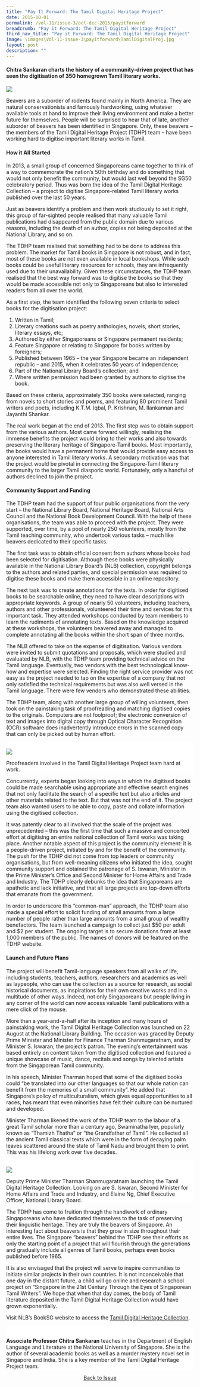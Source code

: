 ```yaml
---
title: "Pay It Forward: The Tamil Digital Heritage Project"
date: 2015-10-01
permalink: /vol-11/issue-3/oct-dec-2015/payitforward
breadcrumb: "Pay it Forward: The Tamil Digital Heritage Project"
third_nav_title: "Pay it Forward: The Tamil Digital Heritage Project"
image: \images\Vol-11-issue-3\payitforward\TamilDigitalProj.jpg
layout: post
description: ""
---
```




<style>
table { 
	background-color: #fef0c3;
	}
.infobox { 
  padding: 20px;
  margin: 20px;
  background: #fef0c3
}
</style>

#### **Chitra Sankaran** charts the history of a community-driven project that has seen the digitisation of 350 homegrown Tamil literary works.

<img src="\images\Vol-11-issue-3\payitforward\TamilDigitalProj.jpg"> 

Beavers are a suborder of rodents found mainly in North America. They are natural conservationists and famously hardworking, using whatever available tools at hand to improve their living environment and make a better future for themselves. People will be surprised to hear that of late, another suborder of beavers has been identified in Singapore. Only, these beavers – the members of the Tamil Digital Heritage Project (TDHP) team – have been working hard to digitise important literary works in Tamil.

#### **How it All Started**
In 2013, a small group of concerned Singaporeans came together to think of a way to commemorate the nation’s 50th birthday and do something that would not only benefit the community, but would last well beyond the SG50 celebratory period. Thus was born the idea of the Tamil Digital Heritage Collection – a project to digitise Singapore-related Tamil literary works published over the last 50 years.

Just as beavers identify a problem and then work studiously to set it right, this group of far-sighted people realised that many valuable Tamil publications had disappeared from the public domain due to various reasons, including the death of an author, copies not being deposited at the National Library, and so on.

The TDHP team realised that something had to be done to address this problem. The market for Tamil books in Singapore is not robust, and in fact, most of these books are not even available in local bookshops. While such books could be useful literary resources for schools, they are infrequently used due to their unavailability. Given these circumstances, the TDHP team realised that the best way forward was to digitise the books so that they would be made accessible not only to Singaporeans but also to interested readers from all over the world.

As a first step, the team identified the following seven criteria to select books for the digitisation project:
1. Written in Tamil;
2. Literary creations such as poetry anthologies, novels, short stories, literary essays, etc;
3. Authored by either Singaporeans or Singapore permanent residents;
4. Feature Singapore or relating to Singapore for books written by foreigners; 
5. Published between 1965 – the year Singapore became an independent republic – and 2015, when it celebrates 50 years of independence; 
6. Part of the National Library Board’s collection; and
7. Where written permission had been granted by authors to digitise the book.

Based on these criteria, approximately 350 books were selected, ranging from novels to short stories and poems, and featuring 80 prominent Tamil writers and poets, including K.T.M. Iqbal, P. Krishnan, M. Ilankannan and Jayanthi Shankar.

The real work began at the end of 2013. The first step was to obtain support from the various authors. Most came forward willingly, realising the immense benefits the project would bring to their works and also towards preserving the literary heritage of Singapore-Tamil books. Most importantly, the books would have a permanent home that would provide easy access to anyone interested in Tamil literary works. A secondary motivation was that the project would be pivotal in connecting the Singapore-Tamil literary community to the larger Tamil diasporic world. Fortunately, only a handful of authors declined to join the project.

#### **Community Support and Funding**
The TDHP team had the support of four public organisations from the very start – the National Library Board, National Heritage Board, National Arts Council and the National Book Development Council. With the help of these organisations, the team was able to proceed with the project. They were supported, over time, by a pool of nearly 250 volunteers, mostly from the Tamil teaching community, who undertook various tasks – much like beavers dedicated to their specific tasks. 

The first task was to obtain official consent from authors whose books had been selected for digitisation. Although these books were physically available in the National Library Board’s (NLB) collection, copyright belongs to the authors and related parties, and special permission was required to digitise these books and make them accessible in an online repository. 

The next task was to create annotations for the texts. In order for digitised books to be searchable online, they need to have clear descriptions with appropriate keywords. A group of nearly 50 volunteers, including teachers, authors and other professionals, volunteered their time and services for this important task. They attended workshops conducted by team members to learn the rudiments of annotating texts. Based on the knowledge acquired at these workshops, the volunteers beavered away and managed to complete annotating all the books within the short span of three months. 

The NLB offered to take on the expense of digitisation. Various vendors were invited to submit quotations and proposals, which were studied and evaluated by NLB, with the TDHP team providing technical advice on the Tamil language. Eventually, two vendors with the best technological know-how and expertise were selected. Finding the right service provider was not easy as the project needed to tap on the expertise of a company that not only satisfied the technical requirements but was also well versed in the Tamil language. There were few vendors who demonstrated these abilities. 

The TDHP team, along with another large group of willing volunteers, then took on the painstaking task of proofreading and matching digitised copies to the originals. Computers are not foolproof; the electronic conversion of text and images into digital copy through Optical Character Recognition (OCR) software does inadvertently introduce errors in the scanned copy that can only be picked out by human effort.

<div style="background-color: white;">
<br/>
<img src="\images\Vol-11-issue-3\payitforward\Proofreaders.jpg"> 

Proofreaders involved in the Tamil Digital Heritage Project team hard at work. 

</div>

Concurrently, experts began looking into ways in which the digitised books could be made searchable using appropriate and effective search engines that not only facilitate the search of a specific text but also articles and other materials related to the text. But that was not the end of it. The project team also wanted users to be able to copy, paste and collate information using the digitised collection.

It was patently clear to all involved that the scale of the project was unprecedented – this was the first time that such a massive and concerted effort at digitising an entire national collection of Tamil works was taking place. Another notable aspect of this project is the community element: it is a people-driven project, initiated by and for the benefit of the community. The push for the TDHP did not come from top leaders or community organisations, but from well-meaning citizens who initiated the idea, sought community support and obtained the patronage of S. Iswaran, Minister in the Prime Minister’s Office and Second Minister for Home Affairs and Trade and Industry. The TDHP clearly debunks the idea that Singaporeans are apathetic and lack initiative, and that all large projects are top-down efforts that emanate from the government.

In order to underscore this “common-man” approach, the TDHP team also made a special effort to solicit funding of small amounts from a large number of people rather than large amounts from a small group of wealthy benefactors. The team launched a campaign to collect just $50 per adult and $2 per student. The ongoing target is to secure donations from at least 1,000 members of the public. The names of donors will be featured on the TDHP website.

#### **Launch and Future Plans**
The project will benefit Tamil-language speakers from all walks of life, including students, teachers, authors, researchers and academics as well as laypeople, who can use the collection as a source for research, as social historical documents, as inspirations for their own creative works and in a multitude of other ways. Indeed, not only Singaporeans but people living in any corner of the world can now access valuable Tamil publications with a mere click of the mouse.

More than a year-and-a-half after its inception and many hours of painstaking work, the Tamil Digital Heritage Collection was launched on 22 August at the National Library Building. The occasion was graced by Deputy Prime Minister and Minister for Finance Tharman Shanmugaratnam, and by Minister S. Iswaran, the project’s patron. The evening’s entertainment was based entirely on content taken from the digitised collection and featured a unique showcase of music, dance, recitals and songs by talented artists from the Singaporean Tamil community.

In his speech, Minister Tharman hoped that some of the digitised books could “be translated into our other languages so that our whole nation can benefit from the memories of a small community”. He added that Singapore’s policy of multiculturalism, which gives equal opportunities to all races, has meant that even minorities have felt their culture can be nurtured and developed.

Minister Tharman likened the work of the TDHP team to the labour of a great Tamil scholar more than a century ago, Swaminatha Iyer, popularly known as “Thamizh Thatha” or “the Grandfather of Tamil”. He collected all the ancient Tamil classical texts which were in the form of decaying palm leaves scattered around the state of Tamil Nadu and brought them to print. This was his lifelong work over five decades.

<div style="background-color: white;">
<br/>
<img src="\images\Vol-11-issue-3\payitforward\Eventlaunch.jpg"> 

Deputy Prime Minister Tharman Shanmugaratnam launching the Tamil Digital Heritage Collection. Looking on are S. Iswaran, Second Minister for Home Affairs and Trade and Industry, and Elaine Ng, Chief Executive Officer, National Library Board. 

</div>

The TDHP has come to fruition through the handiwork of ordinary Singaporeans who have dedicated themselves to the task of preserving their linguistic heritage. They are truly the beavers of Singapore. An interesting fact about beavers is that they grow in size throughout their entire lives. The Singapore “beavers” behind the TDHP see their efforts as only the starting point of a project that will flourish through the generations and gradually include all genres of Tamil books, perhaps even books published before 1965.

It is also envisaged that the project will serve to inspire communities to initiate similar projects in their own countries. It is not inconceivable that one day in the distant future, a child will go online and research a school project on “Singapore in the 21st Century Through the Eyes of Singaporean Tamil Writers”. We hope that when that day comes, the body of Tamil literature deposited in the Tamil Digital Heritage Collection would have grown exponentially.

Visit NLB’s BookSG website to access the [Tamil Digital Heritage Collection](http://eresources.nlb.gov.sg/printheritage/browse/Tamil_Digital_Heritage_Collection.aspx).

<div style="background-color: white;">
<br/>

<b>Associate Professor Chitra Sankaran</b> teaches in the Department of English Language and Literature at the National University of Singapore. She is the author of several academic books as well as a murder mystery novel set in Singapore and India. She is a key member of the Tamil Digital Heritage Project team.

</div>

<a href="https://nlb-ba-staging.netlify.app/vol-11/issue-3/oct-dec-2015/"><center>Back to Issue</center></a>
